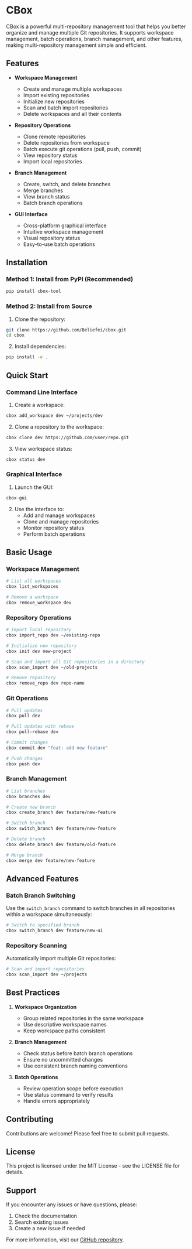 # CBox

CBox is a powerful multi-repository management tool that helps you better organize and manage multiple Git repositories. It supports workspace management, batch operations, branch management, and other features, making multi-repository management simple and efficient.

## Features

- **Workspace Management**
  - Create and manage multiple workspaces
  - Import existing repositories
  - Initialize new repositories
  - Scan and batch import repositories
  - Delete workspaces and all their contents

- **Repository Operations**
  - Clone remote repositories
  - Delete repositories from workspace
  - Batch execute git operations (pull, push, commit)
  - View repository status
  - Import local repositories

- **Branch Management**
  - Create, switch, and delete branches
  - Merge branches
  - View branch status
  - Batch branch operations

- **GUI Interface**
  - Cross-platform graphical interface
  - Intuitive workspace management
  - Visual repository status
  - Easy-to-use batch operations

## Installation

### Method 1: Install from PyPI (Recommended)

```bash
pip install cbox-tool
```

### Method 2: Install from Source

1. Clone the repository:
```bash
git clone https://github.com/Beliefei/cbox.git
cd cbox
```

2. Install dependencies:
```bash
pip install -e .
```

## Quick Start

### Command Line Interface

1. Create a workspace:
```bash
cbox add_workspace dev ~/projects/dev
```

2. Clone a repository to the workspace:
```bash
cbox clone dev https://github.com/user/repo.git
```

3. View workspace status:
```bash
cbox status dev
```

### Graphical Interface

1. Launch the GUI:
```bash
cbox-gui
```

2. Use the interface to:
   - Add and manage workspaces
   - Clone and manage repositories
   - Monitor repository status
   - Perform batch operations

## Basic Usage

### Workspace Management
```bash
# List all workspaces
cbox list_workspaces

# Remove a workspace
cbox remove_workspace dev
```

### Repository Operations
```bash
# Import local repository
cbox import_repo dev ~/existing-repo

# Initialize new repository
cbox init dev new-project

# Scan and import all Git repositories in a directory
cbox scan_import dev ~/old-projects

# Remove repository
cbox remove_repo dev repo-name
```

### Git Operations
```bash
# Pull updates
cbox pull dev

# Pull updates with rebase
cbox pull-rebase dev

# Commit changes
cbox commit dev "feat: add new feature"

# Push changes
cbox push dev
```

### Branch Management
```bash
# List branches
cbox branches dev

# Create new branch
cbox create_branch dev feature/new-feature

# Switch branch
cbox switch_branch dev feature/new-feature

# Delete branch
cbox delete_branch dev feature/old-feature

# Merge branch
cbox merge dev feature/new-feature
```

## Advanced Features

### Batch Branch Switching

Use the `switch_branch` command to switch branches in all repositories within a workspace simultaneously:

```bash
# Switch to specified branch
cbox switch_branch dev feature/new-ui
```

### Repository Scanning

Automatically import multiple Git repositories:

```bash
# Scan and import repositories
cbox scan_import dev ~/projects
```

## Best Practices

1. **Workspace Organization**
   - Group related repositories in the same workspace
   - Use descriptive workspace names
   - Keep workspace paths consistent

2. **Branch Management**
   - Check status before batch branch operations
   - Ensure no uncommitted changes
   - Use consistent branch naming conventions

3. **Batch Operations**
   - Review operation scope before execution
   - Use status command to verify results
   - Handle errors appropriately

## Contributing

Contributions are welcome! Please feel free to submit pull requests.

## License

This project is licensed under the MIT License - see the LICENSE file for details.

## Support

If you encounter any issues or have questions, please:
1. Check the documentation
2. Search existing issues
3. Create a new issue if needed

For more information, visit our [GitHub repository](https://github.com/Beliefei/cbox).
